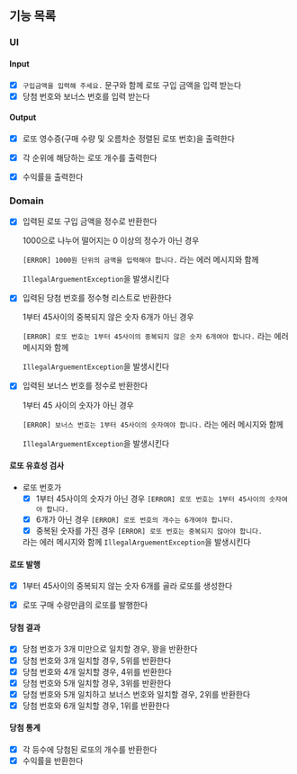 ## 기능 목록

### UI

#### Input
- [x] `구입금액을 입력해 주세요.` 문구와 함께 로또 구입 금액을 입력 받는다
- [x] 당첨 번호와 보너스 번호를 입력 받는다

#### Output
- [x] 로또 영수증(구매 수량 및 오름차순 정렬된 로또 번호)을 출력한다
- [x] 각 순위에 해당하는 로또 개수를 출력한다
- [x] 수익률을 출력한다


### Domain

- [x] 입력된 로또 구입 금액을 정수로 반환한다
  
  1000으로 나누어 떨어지는 0 이상의 정수가 아닌 경우

  `[ERROR] 1000원 단위의 금액을 입력해야 합니다.` 라는 에러 메시지와 함께

  `IllegalArguementException`을 발생시킨다


- [x] 입력된 당첨 번호를 정수형 리스트로 반환한다
  
  1부터 45사이의 중복되지 않은 숫자 6개가 아닌 경우

  `[ERROR] 로또 번호는 1부터 45사이의 중복되지 않은 숫자 6개여야 합니다.` 라는 에러 메시지와 함께

  `IllegalArguementException`을 발생시킨다


- [x] 입력된 보너스 번호를 정수로 반환한다
  
  1부터 45 사이의 숫자가 아닌 경우 

  `[ERROR] 보너스 번호는 1부터 45사이의 숫자여야 합니다.` 라는 에러 메시지와 함께

  `IllegalArguementException`을 발생시킨다

#### 로또 유효성 검사
- 로또 번호가
  - [x] 1부터 45사이의 숫자가 아닌 경우 `[ERROR] 로또 번호는 1부터 45사이의 숫자여야 합니다.`
  - [x] 6개가 아닌 경우 `[ERROR] 로또 번호의 개수는 6개여야 합니다.`
  - [x] 중복된 숫자를 가진 경우 `[ERROR] 로또 번호는 중복되지 않아야 합니다.`

  라는 에러 메시지와 함께 `IllegalArguementException`을 발생시킨다

#### 로또 발행
- [x] 1부터 45사이의 중복되지 않는 숫자 6개를 골라 로또를 생성한다
- [x] 로또 구매 수량만큼의 로또를 발행한다


#### 당첨 결과
- [x] 당첨 번호가 3개 미만으로 일치할 경우, 꽝을 반환한다
- [x] 당첨 번호와 3개 일치할 경우, 5위를 반환한다
- [x] 당첨 번호와 4개 일치할 경우, 4위를 반환한다
- [x] 당첨 번호와 5개 일치할 경우, 3위를 반환한다
- [x] 당첨 번호와 5개 일치하고 보너스 번호와 일치할 경우, 2위를 반환한다
- [x] 당첨 번호와 6개 일치할 경우, 1위를 반환한다

#### 당첨 통계
- [x] 각 등수에 당첨된 로또의 개수를 반환한다
- [x] 수익률을 반환한다
